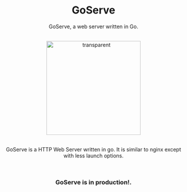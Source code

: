 <h1 align="center">GoServe</h1>
<p align="center">GoServe, a web server written in Go.</p>
<br>
<div align="center">
  <img width="256" height="256" alt="transparent" src="https://github.com/user-attachments/assets/02ce36ca-74c6-4d22-9ec9-e66750efbd24" />
</div>
<br>
<div align="center">
  <p>GoServe is a HTTP Web Server written in go. It is similar to nginx except with less launch options.</p>
  <br>
  <h3><strong>GoServe is in production!.<strong></h3>
</div>
